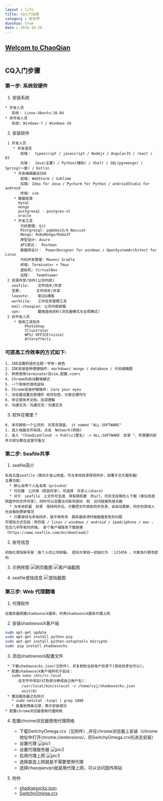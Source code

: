 ```yaml
---
layout : life
title: CQ入门指南
category : 新世界
duoshuo: true
date : 2016-10-28
---
```


<!-- more -->

## **[Welcom to ChaoQian](http://www.chaoqiankeji.net/)**

```python

```

## CQ入门步骤
### 第一步: 系统软硬件
1. 安装系统
```
* 开发人员
   系统： Linux-Ubuntu:16.04
* 非开发人员
   系统: Windows-7 / Windows-10    
```
2. 安装软件

```
 1 开发人员
  　* 开发语言
       前端：　typescript / javascript / Nodejs / AngularJS / react / D3
       后端：　Java(主要) / Python(辅助) / Shell / SQL(pg+mongo) / Spring(一套) / Kotlin
    * 开发编辑器及IDE
       前端: WebStorm / Sublime
       后端: Idea for Java / Pycharm for Python / androidStudio for android
       终端: vim
    * 数据库类
      mysql
      mongo
      postgresql - postgres-xl
      oracle
    * 开发工具
       代码管理: Git
       Postgresql: pgAdmin3/4 Navicat
       Mongo: RoboMongo/Robo3T
       原型设计: Axure
       API调试：　Postman
       数据库设计：　PowerDesigner for windows / OpenSystemArchitect for Linux
       代码开发管理: Maven/ Gradle
       终端: Terminator + Tmux
       虚拟机: VirtualBox
       远程:   TeamViewer
 2 资源共享/协作(公司内部)
   seafile:    文件同步/共享
   坚果:       文件同步/共享
   leanote:    笔记&博客
   worktile:   工作任务管理工具
   mail.chaoqian: 公司内部邮箱
   vpn:        翻墙查阅资料(浏览器模式与全局模式)
 2 非开发人员
    * 常用工具软件
         PhotoShop
         Illustrator
         WPS/ OFFICE(visio)
         Aftereffects
```

### 可提高工作效率的方式如下:
```
1. IDE设置舒适的主题－字体－颜色
2. IDE安装各种便捷插件: markdown/ mongo / database / 代码缩略图
3. 熟悉使用terminator及vim,配置.vimrc
4. Chrome的自动翻墙模式
5. 一个简单的游戏鼠标
6. Chrome安装护眼插件: Care your eyes
7. 浏览器设置及管理好 网页标签，分类合理均匀
8. 多记录技术文档，加深理解
9. 沟通交流／沟通交流／沟通交流
```

3. 软件在哪里？

```
0. 本司拥有一个公共的　共享资源盘，　it named "ALL-SOFTWARE"
1. 进入电脑文件系统，点击　Network(网络)
2. 进入 "ChaoQianCloud -> Public(匿名) -> ALL-SOFTWARE　目录 "，所需要的软件大部分都在这里可看见
```

### 第二步: Seafile共享
1. seafile简介
```
私有云盘seafile（类似于金山快盘，可与本地目录保持同步，部署于交大服务器）
主要功能:
  * 默认自带个人私有库（private）
  * 可创建　公共库（局部共享），可选择　共享人(share)
  * 对于　seafile　上文件可生成　带有随机数　的url，可共无权限的人下载（类似百度网盘中的文件共享），同时可以设置访问账号密码　和　访问链接失效天数
  * 与本地机器　目录　保持同步后，只要把文件放到同步目录，会自动更新，同步的其他人也会看到更新情况
  * 只要保持与本地同步，就不用考虑　服务器奔溃时候数据丢失的问题
可登陆方式包括：网页版 / linux / windows / android / ipad/iphone / mac ，包含几乎所有的终端，　各个客户端版本下载链接（https://www.seafile.com/en/download/） 
```

2. 账号信息
```
初始化登陆账号是：每个人的公司邮箱，　密码大家统一初始化为 ：123456 ，大家自行更改密码
```

3. 示例样图
![网页截图](/res/img/blog/新世界/seafile1.png)
![客户端截图](/res/img/blog/新世界/seafile-3.png)

4. seafile登陆信息
![登陆截图](/res/img/blog/新世界/seafile-2.png)

### 第三步: Web 代理翻墙
1. 代理软件
```
在服务器搭建shadowsock服务，利用shadowsock服务代理上网
```

2. 安装shadowsock客户端
```sh
sudo apt-get update
sudo apt-get install python-pip
sudo apt-get install python-setuptools m2crypto
sudo　pip install shadowsocks
```

3. 添加shadowsock配置文件

```
 * 下载shadowsocks.json(见附件)，并复制到当前用户目录下(其他目录也可以);
 * 配置shadowsock客户端开机子启动：
   sudo nano /etc/rc.local
      在文件中添加(红色部分换成自己用户名)：
　　　　 /usr/local/bin/sslocal -c /home/cyj/shadowsocks.json
　　　　 exit(0)
 * 重启服务器之后执行
   * sudo netstat -tunpl | grep 1080
   * 能看到两条记录，表示安装成功
* 配置chrome浏览器使用代理网络
```

4. 配置chrome浏览器使用代理网络

   * 下载SwitchyOmega.crx（见附件）,并在chrome浏览器上安装（chrome地址中打开chrome://extensions/，将SwitchyOmega.crx托进去安装）
   * 设置代理
   ![pic1](/res/img/blog/新世界/vpn1.png)
   * 设置代理服务器
   ![pic2](/res/img/blog/新世界/vpn2.png)
   * 启用代理上网
   ![pic3](/res/img/blog/新世界/vpn3.png)
   * 选择直连上网就是不需要使用代理
   * 选择chaoqianvpn就是用代理上网，可以访问国外网站

5. 附件
   * [shadowsocks.json](/res/download/cq/shadowsocks.json)
   * [SwitchyOmega.crx](/res/download/cq/SwitchyOmega.crx)
